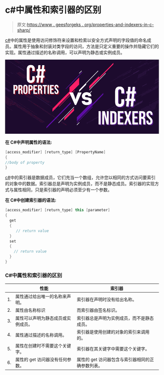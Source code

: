 # c#中属性和索引器的区别

> 原文:[https://www . geesforgeks . org/properties-and-indexers-in-c-sharp/](https://www.geeksforgeeks.org/difference-between-properties-and-indexers-in-c-sharp/)

[c#](https://www.geeksforgeeks.org/c-sharp-properties/)中的属性是使用访问修饰符来设置和检索以安全方式声明的字段值的命名成员。属性用于抽象和封装对类字段的访问，方法是只定义重要的操作并隐藏它们的实现。属性通过描述的名称调用，可以声明为静态或实例成员。

![Difference-Between-Properties-and-Indexers-in-CSharp](img/f3dd2c50c81a73391c66b45d2be2d4b4.png)

**在 C#中声明属性的语法:**

```cs
[access_modifier] [return_type] [PropertyName]  
{
//body of property
}

```

[c#](https://www.geeksforgeeks.org/c-sharp-indexers/)中的索引器是数据成员，它们充当一个数组，允许您以相同的方式访问要索引的对象中的数据。索引器总是声明为实例成员，而不是静态成员。索引器的实现方式与属性相同，只是索引器的声明必须至少有一个参数。

**在 C#中创建索引器的语法:**

```cs
[access_modifier] [return_type] this [parameter]
{
  get 
  {
     // return value
  }
  set 
  {
    // return value
  }
}

```

### C#中属性和索引器的区别

|  | 性能 | 索引器 |
| --- | --- | --- |
| 1. | 属性通过给出唯一的名称来声明。 | 索引器在声明时没有给出名称。 |
| 2. | 属性由名称标识 | 而索引器由签名标识。 |
| 3. | 属性可以声明为静态成员或实例成员。 | 索引器总是声明为实例成员，而不是静态成员。 |
| 4. | 属性通过描述的名称调用。 | 索引器是使用创建的对象的索引来调用的。 |
| 5. | 属性在创建时不需要这个关键字。 | 索引器在其关键字中需要这个关键字。 |
| 6. | 属性的 get 访问器没有任何参数。 | 属性的 get 访问器包含与索引器相同的正确参数列表。 |